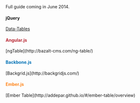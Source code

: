 <div class="alert alert-warning">
  Full guide coming in June 2014.
</div>

#### jQuery
[Data-Tables](https://datatables.net/)

<h4 style="color: #b82834">Angular.js</h4>
[ngTable](http://bazalt-cms.com/ng-table/)

<h4 style="color: #0071b5">Backbone.js</h4>
[Backgrid.js](http://backgridjs.com/)

<h4 style="color: #FF851B">Ember.js</h4>
[Ember Table](http://addepar.github.io/#/ember-table/overview)

